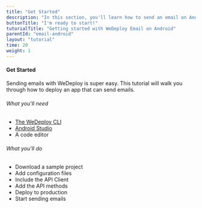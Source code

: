 ```yaml
---
title: "Get Started"
description: "In this section, you'll learn how to send an email on Android using the WeDeploy API Client."
buttonTitle: "I'm ready to start!"
tutorialTitle: "Getting started with WeDeploy Email on Android"
parentId: "email-android"
layout: "tutorial"
time: 20
weight: 1
---
```


#### Get Started

Sending emails with WeDeploy is super easy. This tutorial will walk you through how to deploy an app that can send emails.

###### What you'll need

<ul class="checklist">
  <li><a href="https://wedeploy.com/docs/configure/command-line/" target="_blank">The WeDeploy CLI</a></li>
  <li><a href="https://developer.android.com/studio/index.html" target="_blank">Android Studio</a></li>
  <li>A code editor</li>
</ul>

###### What you'll do

<ul class="checklist">
  <li>Download a sample project</li>
  <li>Add configuration files</li>
  <li>Include the API Client</li>
  <li>Add the API methods</li>
  <li>Deploy to production</li>
  <li>Start sending emails</li>
</ul>

